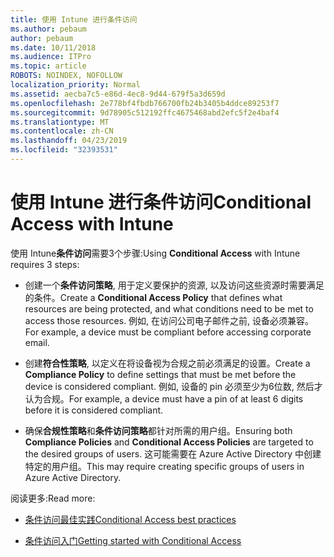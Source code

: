 ```yaml
---
title: 使用 Intune 进行条件访问
ms.author: pebaum
author: pebaum
ms.date: 10/11/2018
ms.audience: ITPro
ms.topic: article
ROBOTS: NOINDEX, NOFOLLOW
localization_priority: Normal
ms.assetid: aecba7c5-e86d-4ec8-9d44-679f5a3d659d
ms.openlocfilehash: 2e778bf4fbdb766700fb24b3405b4ddce89253f7
ms.sourcegitcommit: 9d78905c512192ffc4675468abd2efc5f2e4baf4
ms.translationtype: MT
ms.contentlocale: zh-CN
ms.lasthandoff: 04/23/2019
ms.locfileid: "32393531"
---
```

# <a name="conditional-access-with-intune"></a><span data-ttu-id="da2da-102">使用 Intune 进行条件访问</span><span class="sxs-lookup"><span data-stu-id="da2da-102">Conditional Access with Intune</span></span>

<span data-ttu-id="da2da-103">使用 Intune**条件访问**需要3个步骤:</span><span class="sxs-lookup"><span data-stu-id="da2da-103">Using **Conditional Access** with Intune requires 3 steps:</span></span> 
  
- <span data-ttu-id="da2da-104">创建一个**条件访问策略**, 用于定义要保护的资源, 以及访问这些资源时需要满足的条件。</span><span class="sxs-lookup"><span data-stu-id="da2da-104">Create a **Conditional Access Policy** that defines what resources are being protected, and what conditions need to be met to access those resources.</span></span> <span data-ttu-id="da2da-105">例如, 在访问公司电子邮件之前, 设备必须兼容。</span><span class="sxs-lookup"><span data-stu-id="da2da-105">For example, a device must be compliant before accessing corporate email.</span></span> 
    
- <span data-ttu-id="da2da-106">创建**符合性策略**, 以定义在将设备视为合规之前必须满足的设置。</span><span class="sxs-lookup"><span data-stu-id="da2da-106">Create a **Compliance Policy** to define settings that must be met before the device is considered compliant.</span></span> <span data-ttu-id="da2da-107">例如, 设备的 pin 必须至少为6位数, 然后才认为合规。</span><span class="sxs-lookup"><span data-stu-id="da2da-107">For example, a device must have a pin of at least 6 digits before it is considered compliant.</span></span> 
    
- <span data-ttu-id="da2da-108">确保**合规性策略**和**条件访问策略**都针对所需的用户组。</span><span class="sxs-lookup"><span data-stu-id="da2da-108">Ensuring both **Compliance Policies** and **Conditional Access Policies** are targeted to the desired groups of users.</span></span> <span data-ttu-id="da2da-109">这可能需要在 Azure Active Directory 中创建特定的用户组。</span><span class="sxs-lookup"><span data-stu-id="da2da-109">This may require creating specific groups of users in Azure Active Directory.</span></span> 
    
<span data-ttu-id="da2da-110">阅读更多:</span><span class="sxs-lookup"><span data-stu-id="da2da-110">Read more:</span></span>
  
- [<span data-ttu-id="da2da-111">条件访问最佳实践</span><span class="sxs-lookup"><span data-stu-id="da2da-111">Conditional Access best practices</span></span>](https://docs.microsoft.com/azure/active-directory/conditional-access/best-practices)
    
- [<span data-ttu-id="da2da-112">条件访问入门</span><span class="sxs-lookup"><span data-stu-id="da2da-112">Getting started with Conditional Access </span></span>](https://docs.microsoft.com/azure/active-directory/active-directory-conditional-access-azure-portal-get-started)
    

